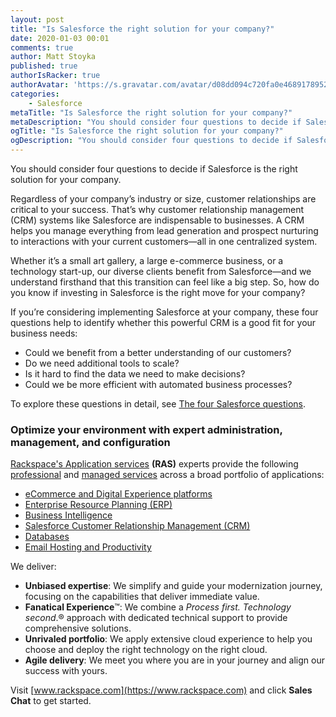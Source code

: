 ```yaml
---
layout: post
title: "Is Salesforce the right solution for your company?"
date: 2020-01-03 00:01
comments: true
author: Matt Stoyka
published: true
authorIsRacker: true
authorAvatar: 'https://s.gravatar.com/avatar/d08dd094c720fa0e4689178952959231'
categories:
    - Salesforce
metaTitle: "Is Salesforce the right solution for your company?"
metaDescription: "You should consider four questions to decide if Salesforce is the right solution for your company."
ogTitle: "Is Salesforce the right solution for your company?"
ogDescription: "You should consider four questions to decide if Salesforce is the right solution for your company."
---
```


You should consider four questions to decide if Salesforce is the right solution for your company.

<!-- more -->

Regardless of your company’s industry or size, customer relationships are critical to your success. That’s why customer relationship management (CRM) systems like Salesforce are indispensable to businesses. A CRM helps you manage everything from lead generation and prospect nurturing to interactions with your current customers&mdash;all in one centralized system.

Whether it’s a small art gallery, a large e-commerce business, or a technology start-up, our diverse clients benefit from Salesforce&mdash;and we understand firsthand that this transition can feel like a big step. So, how do you know if investing in Salesforce is the right move for your company?

If you’re considering implementing Salesforce at your company, these four questions help to identify whether this powerful CRM is a good fit for your business needs:

- Could we benefit from a better understanding of our customers?
- Do we need additional tools to scale?
- Is it hard to find the data we need to make decisions?
- Could we be more efficient with automated business processes?

To explore these questions in detail, see
[The four Salesforce questions](https://blog.rackspace.com/salesforce-right-solution-for-your-company-answer-these-questions).

### Optimize your environment with expert administration, management, and configuration

[Rackspace's Application services](https://www.rackspace.com/application-services)
**(RAS)** experts provide the following [professional](https://www.rackspace.com/application-management/professional-services)
and
[managed services](https://www.rackspace.com/application-management/managed-services) across
a broad portfolio of applications:

- [eCommerce and Digital Experience platforms](https://www.rackspace.com/ecommerce-digital-experience)
- [Enterprise Resource Planning (ERP)](https://www.rackspace.com/erp)
- [Business Intelligence](https://www.rackspace.com/business-intelligence)
- [Salesforce Customer Relationship Management (CRM)](https://www.rackspace.com/salesforce-managed-services)
- [Databases](https://www.rackspace.com/dba-services)
- [Email Hosting and Productivity](https://www.rackspace.com/email-hosting)

We deliver:

- **Unbiased expertise**: We simplify and guide your modernization journey,
focusing on the capabilities that deliver immediate value.
- **Fanatical Experience**&trade;: We combine a *Process first. Technology second*.&reg;
approach with dedicated technical support to provide comprehensive solutions.
- **Unrivaled portfolio**: We apply extensive cloud experience to help you
choose and deploy the right technology on the right cloud.
- **Agile delivery**: We meet you where you are in your journey and align
our success with yours.

Visit [www.rackspace.com](https://www.rackspace.com) and click **Sales Chat** to get started.
